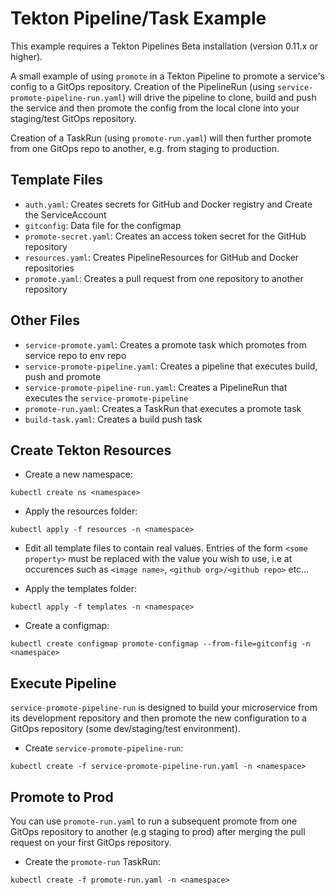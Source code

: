 # Tekton Pipeline/Task Example  

This example requires a Tekton Pipelines Beta installation (version 0.11.x or higher).

A small example of using `promote` in a Tekton Pipeline to promote a service's config to a GitOps repository.  Creation of the
PipelineRun (using `service-promote-pipeline-run.yaml`) will drive the pipeline to clone, build and push the service and then promote the config from the local clone into your staging/test GitOps repository.

Creation of a TaskRun (using `promote-run.yaml`) will then further promote from one GitOps repo to another, e.g. from
staging to production.

## Template Files

- `auth.yaml`: Creates secrets for GitHub and Docker registry and Create the ServiceAccount
- `gitconfig`: Data file for the configmap  
- `promote-secret.yaml`: Creates an access token secret for the GitHub repository
- `resources.yaml`: Creates PipelineResources for GitHub and Docker repositories
- `promote.yaml`: Creates a pull request from one repository to another repository

## Other Files
- `service-promote.yaml`: Creates a promote task which promotes from service repo to env repo
- `service-promote-pipeline.yaml`: Creates a pipeline that executes build, push and promote
- `service-promote-pipeline-run.yaml`: Creates a PipelineRun that executes the `service-promote-pipeline`
- `promote-run.yaml`: Creates a TaskRun that executes a promote task
- `build-task.yaml`: Creates a build push task

## Create Tekton Resources

- Create a new namespace:
```shell
kubectl create ns <namespace>
```

- Apply the resources folder:
```shell 
kubectl apply -f resources -n <namespace> 
```

- Edit all template files to contain real values. Entries of the form `<some property>` must be replaced with the value you wish to use, i.e at occurences such as `<image name>`, `<github org>/<github repo>` etc...

- Apply the templates folder:
```shell 
kubectl apply -f templates -n <namespace>
```

- Create a configmap:
```shell
kubectl create configmap promote-configmap --from-file=gitconfig -n <namespace>
```

## Execute Pipeline

`service-promote-pipeline-run` is designed to build your microservice from its development repository and then promote the new configuration to a GitOps repository (some dev/staging/test environment).

- Create `service-promote-pipeline-run`:
```shell
kubectl create -f service-promote-pipeline-run.yaml -n <namespace>
```

## Promote to Prod

You can use `promote-run.yaml` to run a subsequent promote from one GitOps repository to another (e.g staging to prod) after merging the pull request on your first GitOps repository.

- Create the `promote-run` TaskRun:
```shell
kubectl create -f promote-run.yaml -n <namespace>
```
